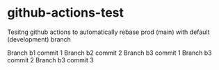 # github-actions-test
Tesitng github actions to automatically rebase prod (main) with default (development) branch

Branch b1 commit 1
Branch b2 commit 2
Branch b3 commit 1
Branch b3 commit 2
Branch b3 commit 3
